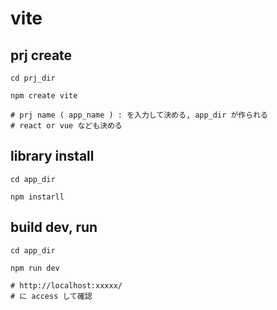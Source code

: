 
# vite


## prj create

```
cd prj_dir

npm create vite

# prj name ( app_name ) : を入力して決める, app_dir が作られる
# react or vue なども決める
```


## library install
```
cd app_dir

npm instarll
```


## build dev, run
```
cd app_dir

npm run dev

# http://localhost:xxxxx/
# に access して確認
```



